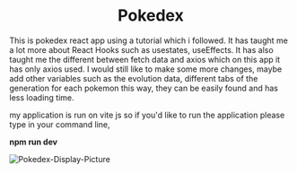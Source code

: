 <h1 align="center">Pokedex</h1>

This is pokedex react app using a tutorial which i followed. It has taught me a lot more about React Hooks such as usestates, useEffects. It has also taught me the different between fetch data and axios which on this app it has only axios used. I would still like to make some more changes, maybe add other variables such as the evolution data, different tabs of the generation for each pokemon this way, they can be easily found and has less loading time.

my application is run on vite js so if you'd like to run the application please type in your command line, <p ><strong>npm run dev</strong></p>

![Pokedex-Display-Picture](https://github.com/mossstak/pokedex/assets/57457446/228040a6-2735-43f8-8f3c-ea4d9ad9a6b2)
